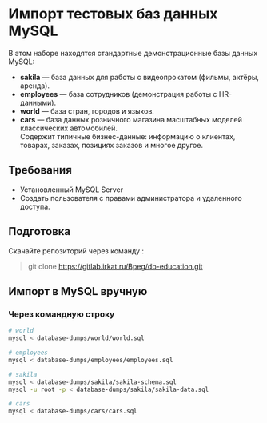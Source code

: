 # Импорт тестовых баз данных MySQL

В этом наборе находятся стандартные демонстрационные базы данных MySQL:

- **sakila** — база данных для работы с видеопрокатом (фильмы, актёры, аренда).
- **employees** — база сотрудников (демонстрация работы с HR-данными).
- **world** — база стран, городов и языков.
- **cars** — база данных розничного магазина масштабных моделей классических автомобилей.  
  Содержит типичные бизнес-данные: информацию о клиентах, товарах, заказах, позициях заказов и многое другое.

## Требования

- Установленный MySQL Server
- Создать пользователя с правами администратора и удаленного доступа.

## Подготовка

Скачайте репозиторий через команду :

> git clone https://gitlab.irkat.ru/Bpeg/db-education.git

## Импорт в MySQL вручную

### Через командную строку

```bash
# world
mysql < database-dumps/world/world.sql

# employees
mysql < database-dumps/employees/employees.sql

# sakila
mysql < database-dumps/sakila/sakila-schema.sql
mysql -u root -p < database-dumps/sakila/sakila-data.sql

# cars 
mysql < database-dumps/cars/cars.sql
